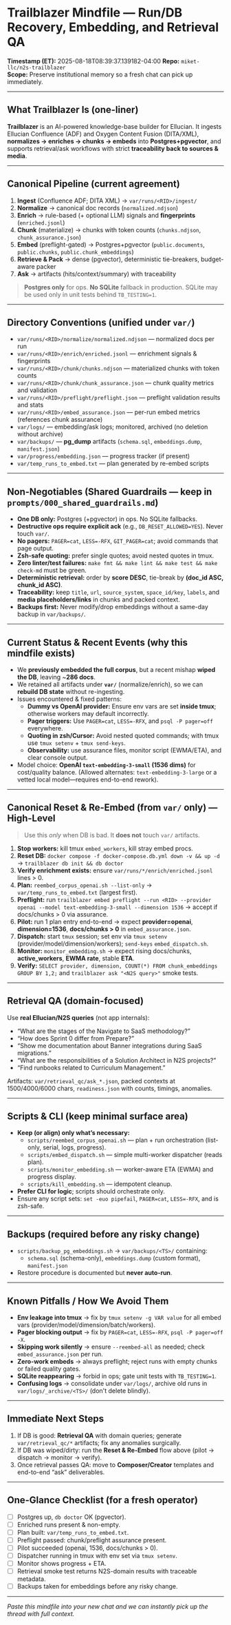 # Trailblazer Mindfile — Run/DB Recovery, Embedding, and Retrieval QA

**Timestamp (ET):** 2025-08-18T08:39:37.139182-04:00
**Repo:** `miket-llc/n2s-trailblazer`\
**Scope:** Preserve institutional memory so a fresh chat can pick up immediately.

______________________________________________________________________

## What Trailblazer Is (one-liner)

**Trailblazer** is an AI-powered knowledge-base builder for Ellucian. It ingests Ellucian Confluence (ADF) and Oxygen Content Fusion (DITA/XML), **normalizes → enriches → chunks → embeds** into **Postgres+pgvector**, and supports retrieval/ask workflows with strict **traceability back to sources & media**.

______________________________________________________________________

## Canonical Pipeline (current agreement)

1. **Ingest** (Confluence ADF; DITA XML) → `var/runs/<RID>/ingest/`
1. **Normalize** → canonical doc records (`normalized.ndjson`)
1. **Enrich** → rule-based (+ optional LLM) signals and **fingerprints** (`enriched.jsonl`)
1. **Chunk** (materialize) → chunks with token counts (`chunks.ndjson`, `chunk_assurance.json`)
1. **Embed** (preflight-gated) → Postgres+pgvector (`public.documents`, `public.chunks`, `public.chunk_embeddings`)
1. **Retrieve & Pack** → dense (pgvector), deterministic tie-breakers, budget-aware packer
1. **Ask** → artifacts (hits/context/summary) with traceability

> **Postgres only** for ops. **No SQLite** fallback in production. SQLite may be used only in unit tests behind `TB_TESTING=1`.

______________________________________________________________________

## Directory Conventions (unified under `var/`)

- `var/runs/<RID>/normalize/normalized.ndjson` — normalized docs per run
- `var/runs/<RID>/enrich/enriched.jsonl` — enrichment signals & fingerprints
- `var/runs/<RID>/chunk/chunks.ndjson` — materialized chunks with token counts
- `var/runs/<RID>/chunk/chunk_assurance.json` — chunk quality metrics and validation
- `var/runs/<RID>/preflight/preflight.json` — preflight validation results and stats
- `var/runs/<RID>/embed_assurance.json` — per-run embed metrics (references chunk assurance)
- `var/logs/` — embedding/ask logs; monitored, archived (no deletion without archive)
- `var/backups/` — **pg_dump** artifacts (`schema.sql`, `embeddings.dump`, `manifest.json`)
- `var/progress/embedding.json` — progress tracker (if present)
- `var/temp_runs_to_embed.txt` — plan generated by re-embed scripts

______________________________________________________________________

## Non-Negotiables (Shared Guardrails — keep in `prompts/000_shared_guardrails.md`)

- **One DB only:** Postgres (+pgvector) in ops. No SQLite fallbacks.
- **Destructive ops require explicit ack** (e.g., `DB_RESET_ALLOWED=YES`). Never touch `var/`.
- **No pagers:** `PAGER=cat`, `LESS=-RFX`, `GIT_PAGER=cat`; avoid commands that page output.
- **Zsh-safe quoting:** prefer single quotes; avoid nested quotes in tmux.
- **Zero linter/test failures:** `make fmt && make lint && make test && make check-md` must be green.
- **Deterministic retrieval:** order by **score DESC**, tie-break by **(doc_id ASC, chunk_id ASC)**.
- **Traceability:** keep `title`, `url`, `source_system`, `space_id/key`, `labels`, and **media placeholders/links** in chunks and packed context.
- **Backups first:** Never modify/drop embeddings without a same-day backup in `var/backups/`.

______________________________________________________________________

## Current Status & Recent Events (why this mindfile exists)

- We **previously embedded the full corpus**, but a recent mishap **wiped the DB**, leaving ~**286 docs**.
- We retained all artifacts under **`var/`** (normalize/enrich), so we can **rebuild DB state** without re-ingesting.
- Issues encountered & fixed patterns:
  - **Dummy vs OpenAI provider:** Ensure env vars are set **inside tmux**; otherwise workers may default incorrectly.
  - **Pager triggers:** Use `PAGER=cat`, `LESS=-RFX`, and `psql -P pager=off` everywhere.
  - **Quoting in zsh/Cursor:** Avoid nested quoted commands; with tmux use `tmux setenv` + `tmux send-keys`.
  - **Observability:** use assurance files, monitor script (EWMA/ETA), and clear console output.
- Model choice: **OpenAI `text-embedding-3-small` (1536 dims)** for cost/quality balance. (Allowed alternates: `text-embedding-3-large` or a vetted local model—requires end-to-end rework).

______________________________________________________________________

## Canonical Reset & Re-Embed (from `var/` only) — High-Level

> Use this *only* when DB is bad. It **does not** touch `var/` artifacts.

1. **Stop workers:** kill tmux `embed_workers`, kill stray embed procs.
1. **Reset DB:** `docker compose -f docker-compose.db.yml down -v && up -d` → `trailblazer db init && db doctor`
1. **Verify enrichment exists:** ensure `var/runs/*/enrich/enriched.jsonl` lines > 0.
1. **Plan:** `reembed_corpus_openai.sh --list-only` → `var/temp_runs_to_embed.txt` (largest first).
1. **Preflight:** run `trailblazer embed preflight --run <RID> --provider openai --model text-embedding-3-small --dimension 1536` → accept if docs/chunks > 0 via assurance.
1. **Pilot:** run 1 plan entry end-to-end → expect **provider=openai**, **dimension=1536**, **docs/chunks > 0** in `embed_assurance.json`.
1. **Dispatch:** start `tmux` session; set env via `tmux setenv` (provider/model/dimension/workers); `send-keys` `embed_dispatch.sh`.
1. **Monitor:** `monitor_embedding.sh` → expect rising docs/chunks, **active_workers**, **EWMA rate**, stable **ETA**.
1. **Verify:** `SELECT provider, dimension, COUNT(*) FROM chunk_embeddings GROUP BY 1,2;` and `trailblazer ask "<N2S query>"` smoke tests.

______________________________________________________________________

## Retrieval QA (domain-focused)

Use **real Ellucian/N2S queries** (not app internals):

- “What are the stages of the Navigate to SaaS methodology?”
- “How does Sprint 0 differ from Prepare?”
- “Show me documentation about Banner integrations during SaaS migrations.”
- “What are the responsibilities of a Solution Architect in N2S projects?”
- “Find runbooks related to Curriculum Management.”

Artifacts: `var/retrieval_qc/ask_*.json`, packed contexts at 1500/4000/6000 chars, `readiness.json` with counts, timings, anomalies.

______________________________________________________________________

## Scripts & CLI (keep minimal surface area)

- **Keep (or align) only what’s necessary:**
  - `scripts/reembed_corpus_openai.sh` — plan + run orchestration (list-only, serial, logs, progress).
  - `scripts/embed_dispatch.sh` — simple multi-worker dispatcher (reads plan).
  - `scripts/monitor_embedding.sh` — worker-aware ETA (EWMA) and progress display.
  - `scripts/kill_embedding.sh` — idempotent cleanup.
- **Prefer CLI for logic**; scripts should orchestrate only.
- Ensure any script sets: `set -euo pipefail`, `PAGER=cat`, `LESS=-RFX`, and is zsh-safe.

______________________________________________________________________

## Backups (required before any risky change)

- `scripts/backup_pg_embeddings.sh` → `var/backups/<TS>/` containing:
  - `schema.sql` (schema-only), `embeddings.dump` (custom format), `manifest.json`
- Restore procedure is documented but **never auto-run**.

______________________________________________________________________

## Known Pitfalls / How We Avoid Them

- **Env leakage into tmux** → fix by `tmux setenv -g VAR value` for all embed vars (provider/model/dimension/batch/workers).
- **Pager blocking output** → fix by `PAGER=cat`, `LESS=-RFX`, `psql -P pager=off -X`.
- **Skipping work silently** → ensure `--reembed-all` as needed; check `embed_assurance.json` per run.
- **Zero-work embeds** → always preflight; reject runs with empty chunks or failed quality gates.
- **SQLite reappearing** → forbid in ops; gate unit tests with `TB_TESTING=1`.
- **Confusing logs** → consolidate under `var/logs/`, archive old runs in `var/logs/_archive/<TS>/` (don't delete blindly).

______________________________________________________________________

## Immediate Next Steps

1. If DB is good: **Retrieval QA** with domain queries; generate `var/retrieval_qc/*` artifacts; fix any anomalies surgically.
1. If DB was wiped/dirty: run the **Reset & Re-Embed** flow above (pilot → dispatch → monitor → verify).
1. Once retrieval passes QA: move to **Composer/Creator** templates and end-to-end “ask” deliverables.

______________________________________________________________________

## One-Glance Checklist (for a fresh operator)

- [ ] Postgres up, `db doctor` OK (pgvector).
- [ ] Enriched runs present & non-empty.
- [ ] Plan built: `var/temp_runs_to_embed.txt`.
- [ ] Preflight passed: chunk/preflight assurance present.
- [ ] Pilot succeeded (openai, 1536, docs/chunks > 0).
- [ ] Dispatcher running in tmux with env set via `tmux setenv`.
- [ ] Monitor shows progress + ETA.
- [ ] Retrieval smoke test returns N2S-domain results with traceable metadata.
- [ ] Backups taken for embeddings before any risky change.

______________________________________________________________________

*Paste this mindfile into your new chat and we can instantly pick up the thread with full context.*

